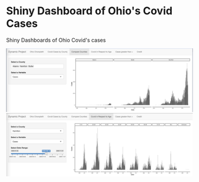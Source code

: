 # Shiny Dashboard of Ohio's Covid Cases
Shiny Dashboards of Ohio Covid's cases

![Shiny UI](photos/dashboard1.png)
![Shiny UI](photos/dashboard2.png)

